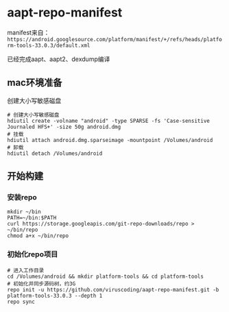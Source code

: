 # aapt-repo-manifest

manifest来自：`https://android.googlesource.com/platform/manifest/+/refs/heads/platform-tools-33.0.3/default.xml`

已经完成aapt、aapt2、dexdump编译

## mac环境准备

创建大小写敏感磁盘

```
# 创建大小写敏感磁盘
hdiutil create -volname "android" -type SPARSE -fs 'Case-sensitive Journaled HFS+' -size 50g android.dmg
# 挂载
hdiutil attach android.dmg.sparseimage -mountpoint /Volumes/android
# 卸载
hdiutil detach /Volumes/android

```

## 开始构建

### 安装repo

```
mkdir ~/bin
PATH=~/bin:$PATH
curl https://storage.googleapis.com/git-repo-downloads/repo > ~/bin/repo
chmod a+x ~/bin/repo
```

### 初始化repo项目

```
# 进入工作目录
cd /Volumes/android && mkdir platform-tools && cd platform-tools
# 初始化并同步源码树，约3G
repo init -u https://github.com/viruscoding/aapt-repo-manifest.git -b platform-tools-33.0.3 --depth 1
repo sync
```
